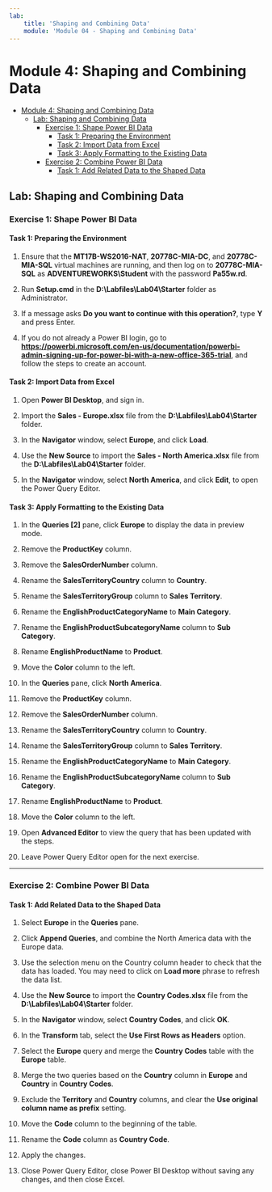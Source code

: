 ```yaml
---
lab:
    title: 'Shaping and Combining Data'
    module: 'Module 04 - Shaping and Combining Data'
---
```

# Module 4: Shaping and Combining Data

- [Module 4: Shaping and Combining Data](#module-4-shaping-and-combining-data)
  - [Lab: Shaping and Combining Data](#lab-shaping-and-combining-data)
    - [Exercise 1: Shape Power BI Data](#exercise-1-shape-power-bi-data)
      - [Task 1: Preparing the Environment](#task-1-preparing-the-environment)
      - [Task 2: Import Data from Excel](#task-2-import-data-from-excel)
      - [Task 3: Apply Formatting to the Existing Data](#task-3-apply-formatting-to-the-existing-data)
    - [Exercise 2: Combine Power BI Data](#exercise-2-combine-power-bi-data)
      - [Task 1: Add Related Data to the Shaped Data](#task-1-add-related-data-to-the-shaped-data)


## Lab: Shaping and Combining Data

### Exercise 1: Shape Power BI Data

#### Task 1: Preparing the Environment

1. Ensure that the **MT17B-WS2016-NAT**, **20778C-MIA-DC**, and **20778C-MIA-SQL** virtual machines are running, and then log on to **20778C-MIA-SQL** as **ADVENTUREWORKS\\Student** with the password **Pa55w.rd**.

2. Run **Setup.cmd** in the **D:\\Labfiles\\Lab04\\Starter** folder as Administrator.

3. If a message asks **Do you want to continue with this operation?**, type **Y** and press Enter.

4. If you do not already a Power BI login, go to **https://powerbi.microsoft.com/en-us/documentation/powerbi-admin-signing-up-for-power-bi-with-a-new-office-365-trial**, and follow the steps to create an account.

#### Task 2: Import Data from Excel

1. Open **Power BI Desktop**, and sign in.

2. Import the **Sales - Europe.xlsx** file from the **D:\\Labfiles\\Lab04\\Starter** folder.

3. In the **Navigator** window, select **Europe**, and click **Load**.

4. Use the **New Source** to import the **Sales - North America.xlsx** file from the **D:\\Labfiles\\Lab04\\Starter** folder.

5. In the **Navigator** window, select **North America**, and click **Edit**, to open the Power Query Editor.

#### Task 3: Apply Formatting to the Existing Data

1. In the **Queries \[2\]** pane, click **Europe** to display the data in preview mode.

2. Remove the **ProductKey** column.

3. Remove the **SalesOrderNumber** column.

4. Rename the **SalesTerritoryCountry** column to **Country**.

5. Rename the **SalesTerritoryGroup** column to **Sales Territory**.

6. Rename the **EnglishProductCategoryName** to **Main Category**.

7. Rename the **EnglishProductSubcategoryName** column to **Sub Category**.

8. Rename **EnglishProductName** to **Product**.

9. Move the **Color** column to the left.

10. In the **Queries** pane, click **North America**.

11. Remove the **ProductKey** column.

12. Remove the **SalesOrderNumber** column.

13. Rename the **SalesTerritoryCountry** column to **Country**.

14. Rename the **SalesTerritoryGroup** column to **Sales Territory**.

15. Rename the **EnglishProductCategoryName** to **Main Category**.

16. Rename the **EnglishProductSubcategoryName** column to **Sub Category**.

17. Rename **EnglishProductName** to **Product**.

18. Move the **Color** column to the left.

19. Open **Advanced Editor** to view the query that has been updated with the steps.

20. Leave Power Query Editor open for the next exercise.

---

### Exercise 2: Combine Power BI Data

#### Task 1: Add Related Data to the Shaped Data

1. Select **Europe** in the **Queries** pane.

2. Click **Append Queries**, and combine the North America data with the Europe data.

3. Use the selection menu on the Country column header to check that the data has loaded. You may need to click on **Load more** phrase to refresh the data list.

4. Use the **New Source** to import the **Country Codes.xlsx** file from the **D:\\Labfiles\\Lab04\\Starter** folder.

5. In the **Navigator** window, select **Country Codes**, and click **OK**.

6. In the **Transform** tab, select the **Use First Rows as Headers** option. 

7. Select the **Europe** query and merge the **Country Codes** table with the **Europe** table.

8. Merge the two queries based on the **Country** column in **Europe** and **Country** in **Country Codes**. 

8. Exclude the **Territory** and **Country** columns, and clear the **Use original column name as prefix** setting.

9. Move the **Code** column to the beginning of the table.

9. Rename the **Code** column as **Country Code**.

10. Apply the changes.

11. Close Power Query Editor, close Power BI Desktop without saving any changes, and then close Excel.
